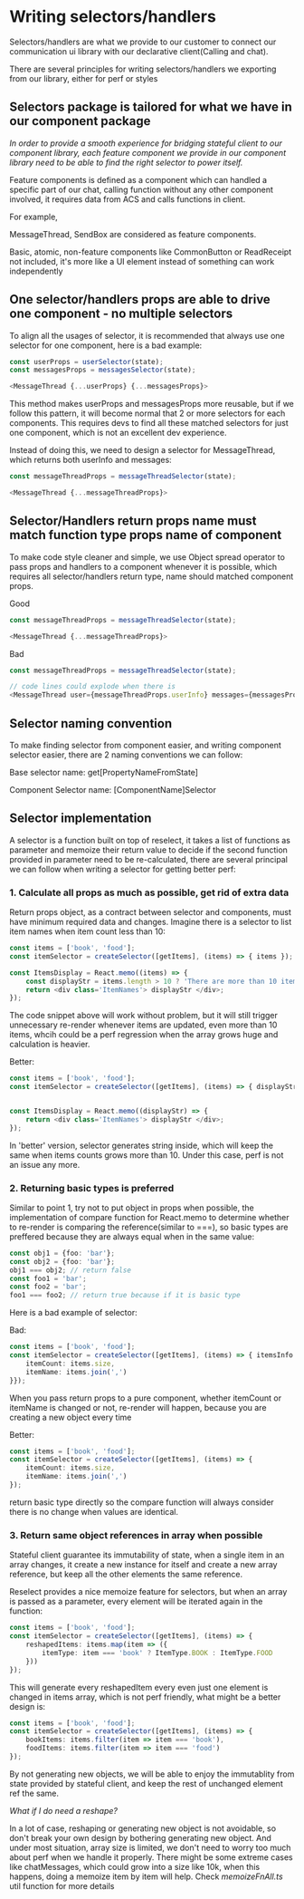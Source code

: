 # Writing selectors/handlers

Selectors/handlers are what we provide to our customer to connect our communication ui library with our declarative client(Calling and chat).

There are several principles for writing selectors/handlers we exporting from our library, either for perf or styles

## Selectors package is tailored for what we have in our component package

*In order to provide a smooth experience for bridging stateful client to our component library, each feature component we provide in our component library need to be able to find the right selector to power itself.*

Feature components is defined as a component which can handled a specific part of our chat, calling function without any other component involved, it requires data from ACS and calls functions in client. 

For example,

MessageThread, SendBox are considered as feature components.

Basic, atomic, non-feature components like CommonButton or ReadReceipt not included, it's more like a UI element instead of something can work independently

## One selector/handlers props are able to drive one component - no multiple selectors

To align all the usages of selector, it is recommended that always use one selector for one component, here is a bad example:

```typescript
const userProps = userSelector(state);
const messagesProps = messagesSelector(state);

<MessageThread {...userProps} {...messagesProps}>
```

This method makes userProps and messagesProps more reusable, but if we follow this pattern, it will become normal that 2 or more selectors for each components. This requires devs to find all these matched selectors for just one component, which is not an excellent dev experience.

Instead of doing this, we need to design a selector for MessageThread, which returns both userInfo and messages:

```typescript
const messageThreadProps = messageThreadSelector(state);

<MessageThread {...messageThreadProps}>
```

## Selector/Handlers return props name must match function type props name of component

To make code style cleaner and simple, we use Object spread operator to pass props and handlers to a component whenever it is possible, which requires all selector/handlers return type, name should matched component props.

Good
```typescript
const messageThreadProps = messageThreadSelector(state);

<MessageThread {...messageThreadProps}>
```

Bad
```typescript
const messageThreadProps = messageThreadSelector(state);

// code lines could explode when there is 
<MessageThread user={messageThreadProps.userInfo} messages={messagesProps.chatMessages}>
```

## Selector naming convention

To make finding selector from component easier, and writing component selector easier, there are 2 naming conventions we can follow:

Base selector name: get[PropertyNameFromState]

Component Selector name: [ComponentName]Selector

## Selector implementation

A selector is a function built on top of reselect, it takes a list of functions as parameter and memoize their return value to decide if the second function provided in parameter need to be re-calculated, there are several principal we can follow when writing a selector for getting better perf:

### 1. Calculate all props as much as possible, get rid of extra data

Return props object, as a contract between selector and components, must have minimum required data and changes.
Imagine there is a selector to list item names when item count less than 10:
```typescript
const items = ['book', 'food'];
const itemSelector = createSelector([getItems], (items) => { items });

const ItemsDisplay = React.memo((items) => {
    const displayStr = items.length > 10 ? 'There are more than 10 items in the page...' : items.join(',');
    return <div class='ItemNames'> displayStr </div>;
});

```
The code snippet above will work without problem, but it will still trigger unnecessary re-render whenever items are updated, even more than 10 items, whcih could be a perf regression when the array grows huge and calculation is heavier.

Better:
```typescript
const items = ['book', 'food'];
const itemSelector = createSelector([getItems], (items) => { displayStrs: items.length > 10 ? 'There are more than 10 items in the page...' : items.join(',') });


const ItemsDisplay = React.memo((displayStr) => {
    return <div class='ItemNames'> displayStr </div>;
});
```

In 'better' version, selector generates string inside, which will keep the same when items counts grows more than 10. Under this case, perf is not an issue any more.

### 2. Returning basic types is preferred 

Similar to point 1, try not to put object in props when possible, the implementation of compare function for React.memo to determine whether to re-render is comparing the reference(similar to ===), so basic types are preffered because they are always equal when in the same value:

```typescript
const obj1 = {foo: 'bar'};
const obj2 = {foo: 'bar'};
obj1 === obj2; // return false
const foo1 = 'bar';
const foo2 = 'bar';
foo1 === foo2; // return true because if it is basic type
```

Here is a bad example of selector:

Bad:
```typescript
const items = ['book', 'food'];
const itemSelector = createSelector([getItems], (items) => { itemsInfo: {
    itemCount: items.size,
    itemName: items.join(',')
}});
```

When you pass return props to a pure component, whether itemCount or itemName is changed or not, re-render will happen, because you are creating a new object every time

Better:
```typescript
const items = ['book', 'food'];
const itemSelector = createSelector([getItems], (items) => { 
    itemCount: items.size,
    itemName: items.join(',')
});
```

return basic type directly so the compare function will always consider there is no change when values are identical.

### 3. Return same object references in array when possible 

Stateful client guarantee its immutability of state, when a single item in an array changes, it create a new instance for itself and create a new array reference, but keep all the other elements the same reference.

Reselect provides a nice memoize feature for selectors, but when an array is passed as a parameter, every element will be iterated again in the function:
```typescript
const items = ['book', 'food'];
const itemSelector = createSelector([getItems], (items) => { 
    reshapedItems: items.map(item => ({
        itemType: item === 'book' ? ItemType.BOOK : ItemType.FOOD
    }))
});
```

This will generate every reshapedItem every even just one element is changed in items array, which is not perf friendly, what might be a better design is:
```typescript
const items = ['book', 'food'];
const itemSelector = createSelector([getItems], (items) => { 
    bookItems: items.filter(item => item === 'book'),
    foodItems: items.filter(item => item === 'food')
});
```
By not generating new objects, we will be able to enjoy the immutablity from state provided by stateful client, and keep the rest of unchanged element ref the same.

*What if I do need a reshape?*

In a lot of case, reshaping or generating new object is not avoidable, so don't break your own design by bothering generating new object. And under most situation, array size is limited, we don't need to worry too much about perf when we handle it properly. There might be some extreme cases like chatMessages, which could grow into a size like 10k, when this happens, doing a memoize item by item will help. Check *memoizeFnAll.ts* util function for more details
